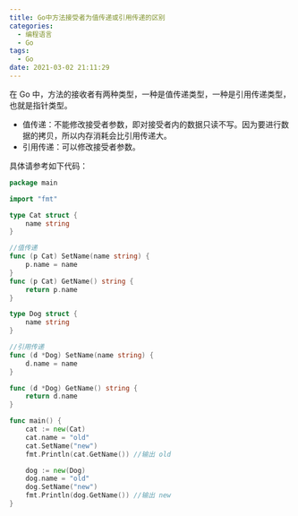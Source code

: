 ```yaml
---
title: Go中方法接受者为值传递或引用传递的区别
categories:
  - 编程语言
  - Go
tags:
  - Go
date: 2021-03-02 21:11:29
---
```


在 Go 中，方法的接收者有两种类型，一种是值传递类型，一种是引用传递类型，也就是指针类型。

* 值传递：不能修改接受者参数，即对接受者内的数据只读不写。因为要进行数据的拷贝，所以内存消耗会比引用传递大。
* 引用传递：可以修改接受者参数。

具体请参考如下代码：

```go
package main

import "fmt"

type Cat struct {
	name string
}

//值传递
func (p Cat) SetName(name string) {
	p.name = name
}
func (p Cat) GetName() string {
	return p.name
}

type Dog struct {
	name string
}

//引用传递
func (d *Dog) SetName(name string) {
	d.name = name
}

func (d *Dog) GetName() string {
	return d.name
}

func main() {
	cat := new(Cat)
	cat.name = "old"
	cat.SetName("new")
	fmt.Println(cat.GetName()) //输出 old

	dog := new(Dog)
	dog.name = "old"
	dog.SetName("new")
	fmt.Println(dog.GetName()) //输出 new
}
```

